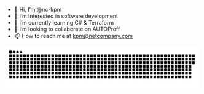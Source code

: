 - 👋 Hi, I’m @nc-kpm
- 👀 I’m interested in software development
- 🌱 I’m currently learning C# & Terraform
- 💞️ I’m looking to collaborate on AUTOProff
- 📫 How to reach me at kpm@netcompany.com

<picture>
  <source media="(prefers-color-scheme: dark)" srcset="https://raw.githubusercontent.com/nc-kpm/nc-kpm/output/github-contribution-grid-snake-dark.svg" />
  <source media="(prefers-color-scheme: light)" srcset="https://raw.githubusercontent.com/nc-kpm/nc-kpm/output/github-contribution-grid-snake.svg" />
  <img alt="github-snake" src="https://raw.githubusercontent.com/nc-kpm/nc-kpm/output/github-contribution-grid-snake.svg" />
</picture>

<!---
nc-kpm/nc-kpm is a ✨ special ✨ repository because its `README.md` (this file) appears on your GitHub profile.
You can click the Preview link to take a look at your changes.
--->
